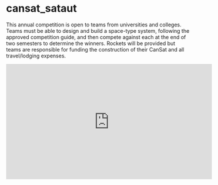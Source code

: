 # cansat_sataut
This annual competition is open to teams from universities and colleges. Teams must be able to design and build a space-type system, following the approved competition guide, and then compete against each at the end of two semesters to determine the winners. Rockets will be provided but teams are responsible for funding the construction of their CanSat and all travel/lodging expenses.
<iframe width="560" height="315" src="https://www.youtube.com/embed/dHHmUF9gs70" frameborder="0" allowfullscreen></iframe>
